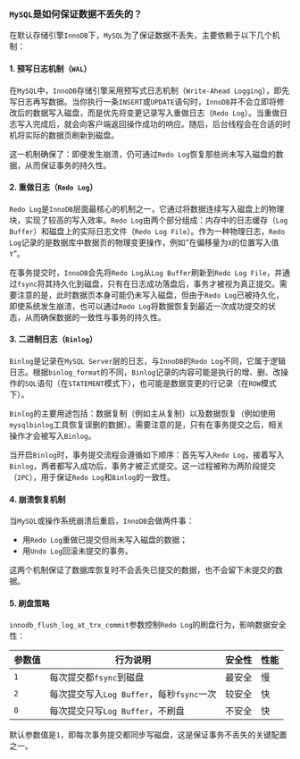 ### `MySQL`是如何保证数据不丢失的？

在默认存储引擎`InnoDB`下，`MySQL`为了保证数据不丢失，主要依赖于以下几个机制：

#### 1. 预写日志机制（`WAL`）

在`MySQL`中，`InnoDB`存储引擎采用预写式日志机制（`Write-Ahead Logging`），即先写日志再写数据。当你执行一条`INSERT`或`UPDATE`语句时，`InnoDB`并不会立即将修改后的数据写入磁盘，而是优先将变更记录写入重做日志（`Redo Log`）。当重做日志写入完成后，就会向客户端返回操作成功的响应。随后，后台线程会在合适的时机将实际的数据页刷新到磁盘。

这一机制确保了：即便发生崩溃，仍可通过`Redo Log`恢复那些尚未写入磁盘的数据，从而保证事务的持久性。

#### 2. 重做日志（`Redo Log`）

`Redo Log`是`InnoDB`层面最核心的机制之一，它通过将数据连续写入磁盘上的物理块，实现了较高的写入效率。`Redo Log`由两个部分组成：内存中的日志缓存（`Log Buffer`）和磁盘上的实际日志文件（`Redo Log File`）。作为一种物理日志，`Redo Log`记录的是数据库中数据页的物理变更操作，例如“在偏移量为`X`的位置写入值`Y`”。

在事务提交时，`InnoDB`会先将`Redo Log`从`Log Buffer`刷新到`Redo Log File`，并通过`fsync`将其持久化到磁盘，只有在日志成功落盘后，事务才被视为真正提交。需要注意的是，此时数据页本身可能仍未写入磁盘，但由于`Redo Log`已被持久化，即使系统发生崩溃，也可以通过`Redo Log`将数据恢复到最近一次成功提交的状态，从而确保数据的一致性与事务的持久性。

#### 3. 二进制日志（`Binlog`）

`Binlog`是记录在`MySQL Server`层的日志，与`InnoDB`的`Redo Log`不同，它属于逻辑日志。根据`binlog_format`的不同，`Binlog`记录的内容可能是执行的增、删、改操作的`SQL`语句（在`STATEMENT`模式下），也可能是数据变更的行记录（在`ROW`模式下）。

`Binlog`的主要用途包括：数据复制（例如主从复制）以及数据恢复（例如使用`mysqlbinlog`工具恢复误删的数据）。需要注意的是，只有在事务提交之后，相关操作才会被写入`Binlog`。

当开启`Binlog`时，事务提交流程会遵循如下顺序：首先写入`Redo Log`，接着写入`Binlog`，两者都写入成功后，事务才被正式提交。这一过程被称为两阶段提交（`2PC`），用于保证`Redo Log`和`Binlog`的一致性。

#### 4. 崩溃恢复机制

当`MySQL`或操作系统崩溃后重启，`InnoDB`会做两件事：

- 用`Redo Log`重做已提交但尚未写入磁盘的数据；
- 用`Undo Log`回滚未提交的事务。

这两个机制保证了数据库恢复时不会丢失已提交的数据，也不会留下未提交的数据。

#### 5. 刷盘策略

`innodb_flush_log_at_trx_commit`参数控制`Redo Log`的刷盘行为，影响数据安全性：

| 参数值 | 行为说明                                  | 安全性 | 性能 |
| ------ | ----------------------------------------- | ------ | ---- |
| `1`    | 每次提交都`fsync`到磁盘                   | 最安全 | 慢   |
| `2`    | 每次提交写入`Log Buffer`，每秒`fsync`一次 | 较安全 | 快   |
| `0`    | 每次提交只写`Log Buffer`，不刷盘          | 不安全 | 快   |

默认参数值是`1`，即每次事务提交都同步写磁盘，这是保证事务不丢失的关键配置之一。